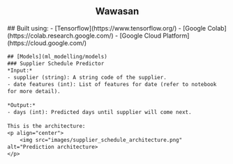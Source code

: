 <p align="center">
    <h2 align="center">Wawasan</h2>
    </p>
    ## Built using:
    - [Tensorflow](https://www.tensorflow.org/)
    - [Google Colab](https://colab.research.google.com/)
    - [Google Cloud Platform](https://cloud.google.com/)

    ## [Models](ml_modelling/models)
    ### Supplier Schedule Predictor
    *Input:*
    - supplier (string): A string code of the supplier.
    - date features (int): List of features for date (refer to notebook for more detail).

    *Output:*
    - days (int): Predicted days until supplier will come next.

    This is the architecture:
    <p align="center">
        <img src="images/supplier_schedule_architecture.png" alt="Prediction architecture>
    </p>

